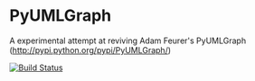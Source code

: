 PyUMLGraph
==========

A experimental attempt at reviving Adam Feurer's PyUMLGraph (http://pypi.python.org/pypi/PyUMLGraph/)

[![Build Status](https://secure.travis-ci.org/msabramo/PyUMLGraph.png?branch=master)](http://travis-ci.org/msabramo/PyUMLGraph)
